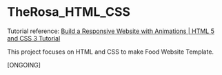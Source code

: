 <h1> TheRosa_HTML_CSS </h1>


<p>Tutorial reference: <a href="https://www.youtube.com/watch?v=FZQxPTV3cFk&list=PLzoyk4_pkkOTyUdXp5HJkQO09OtVUZhQg&index=1&t=152s">Build a Responsive Website with Animations | HTML 5 and CSS 3 Tutorial</a> </p>

<p>This project focuses on HTML and CSS to make Food Website Template.</p>

<p>[ONGOING]</p>
